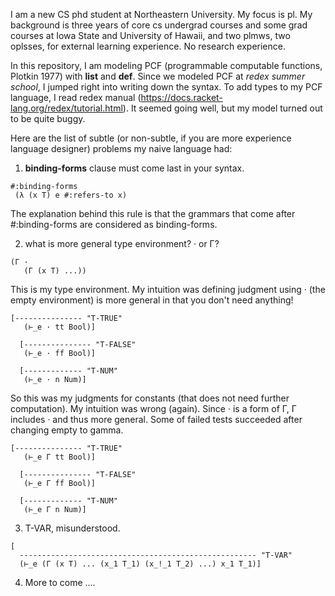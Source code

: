 I am a new CS phd student at Northeastern University. My focus is pl. My background is three years of core cs undergrad courses and some grad courses at Iowa State and University of Hawaii, and two plmws, two oplsses, for external learning experience. No research experience.

In this repository, I am modeling PCF (programmable computable functions, Plotkin 1977) with **list** and **def**. Since we modeled PCF at *redex summer school*, I jumped right into writing down the syntax. To add types to my PCF language, I read redex manual (https://docs.racket-lang.org/redex/tutorial.html). It seemed going well, but my model turned out to be quite buggy.

Here are the list of subtle (or non-subtle, if you are more experience language designer) problems my naive language had:

1. **binding-forms** clause must come last in your syntax.

```racket
#:binding-forms             
 (λ (x T) e #:refers-to x)
```
The explanation behind this rule is that the grammars that come after #:binding-forms are considered as binding-forms.

2. what is more general type environment? · or Γ?

```racket
(Γ ·
   (Γ (x T) ...))
```

This is my type environment. My intuition was defining judgment using · (the empty environment) is more general in that you don't need anything!

```racket
[--------------- "T-TRUE"
   (⊢_e · tt Bool)]

  [--------------- "T-FALSE"
   (⊢_e · ff Bool)]

  [------------- "T-NUM"
   (⊢_e · n Num)]
```

So this was my judgments for constants (that does not need further computation). My intuition was wrong (again). Since · is a form of Γ, Γ includes · and thus more general. Some of failed tests succeeded after changing empty to gamma.

```racket
[--------------- "T-TRUE"
   (⊢_e Γ tt Bool)]

  [--------------- "T-FALSE"
   (⊢_e Γ ff Bool)]

  [------------- "T-NUM"
   (⊢_e Γ n Num)]
```

3. T-VAR, misunderstood.

```racket
[
  ----------------------------------------------------- "T-VAR"
  (⊢_e (Γ (x T) ... (x_1 T_1) (x_!_1 T_2) ...) x_1 T_1)]
```

4. More to come ....
